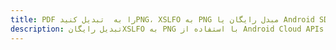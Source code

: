 ---title: PDF را به  تبدیل کنیدPNG، XSLFO به PNG مبدل رایگان یا Android SDKdescription: تبدیل رایگانXSLFO به PNG با استفاده از Android Cloud APIs & SDK همچنین اسناد PDF را در Cloud ایجاد، ویرایش و رندر کنید.---